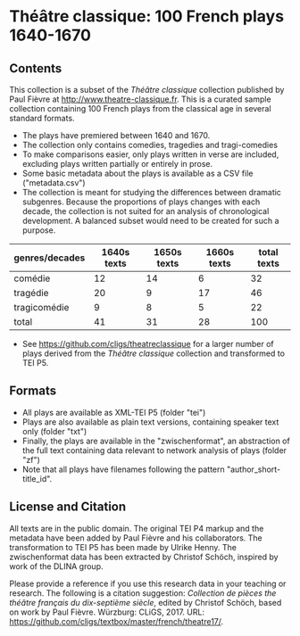 Théâtre classique: 100 French plays 1640-1670
=============================================

## Contents

This collection is a subset of the _Théâtre classique_ collection published by Paul Fièvre at <http://www.theatre-classique.fr>. This is a curated sample collection containing 100 French plays from the classical age in several standard formats. 

* The plays have premiered between 1640 and 1670.
* The collection only contains comedies, tragedies and tragi-comedies
* To make comparisons easier, only plays written in verse are included, excluding plays written partially or entirely in prose.
* Some basic metadata about the plays is available as a CSV file ("metadata.csv")
* The collection is meant for studying the differences between dramatic subgenres. Because the proportions of plays changes with each decade, the collection is not suited for an analysis of chronological development. A balanced subset would need to be created for such a purpose.

|genres/decades| 1640s texts  | 1650s texts | 1660s texts | total texts  |
|--------------|--------------|-------------|-------------|--------------|
|comédie       |         12   |        14   |         6   |         32   |
|tragédie      |         20   |         9   |        17   |         46   |
|tragicomédie  |          9   |         8   |         5   |         22   |
|total         |         41   |        31   |        28   |        100   |

* See <https://github.com/cligs/theatreclassique> for a larger number of plays derived from the <em>Théâtre classique</em> collection and transformed to TEI P5.


## Formats 

* All plays are available as XML-TEI P5 (folder "tei")
* Plays are also available as plain text versions, containing speaker text only (folder "txt")
* Finally, the plays are available in the "zwischenformat", an abstraction of the full text containing data relevant to network analysis of plays (folder "zf")
* Note that all plays have filenames following the pattern "author_short-title_id". 

## License and Citation

All texts are in the public domain. The original TEI P4 markup and the metadata have been added by Paul Fièvre and his collaborators. The transformation to TEI P5 has been made by Ulrike Henny. The zwischenformat data has been extracted by Christof Schöch, inspired by work of the DLINA group. 

Please provide a reference if you use this research data in your teaching or research. The following is a citation suggestion: <em>Collection de pièces the théâtre français du dix-septième siècle</em>, edited by Christof Schöch, based on work by Paul Fièvre. Würzburg: CLiGS, 2017. URL: <https://github.com/cligs/textbox/master/french/theatre17/>. 



